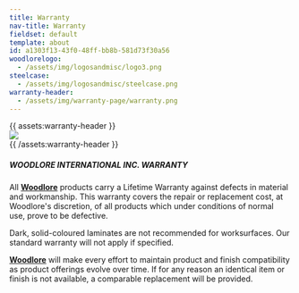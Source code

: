 ```yaml
---
title: Warranty
nav-title: Warranty
fieldset: default
template: about
id: a1303f13-43f0-48ff-bb8b-581d73f30a56
woodlorelogo:
  - /assets/img/logosandmisc/logo3.png
steelcase:
  - /assets/img/logosandmisc/steelcase.png
warranty-header:
  - /assets/img/warranty-page/warranty.png
---
```

<div class="block">
    <div class="row">
        {{ assets:warranty-header }}
            <div class="col">
                <img src="{{ glide:url q="75" fm="jpg" }}" class="large-image">
            </div>
        {{ /assets:warranty-header }}
    </div>
</div>
<div class="block">
    <h5 class="orange bold">WOODLORE INTERNATIONAL INC. WARRANTY</h5>
    <p>All <a href="/about/about-us"><strong class="dgreen">Woodlore</strong></a> products carry a Lifetime Warranty against defects in material and workmanship. This warranty covers the repair or replacement cost, at Woodlore's discretion, of all products which under conditions of normal use, prove to be defective.</p>
    <p>Dark, solid-coloured laminates are not recommended for worksurfaces. Our standard warranty will not apply if specified.</p>
    <p><a href="/about/about-us"><strong class="dgreen">Woodlore</strong></a> will make every effort to maintain product and finish compatibility as product offerings evolve over time. If for any reason an identical item or finish is not available, a comparable replacement will be provided.</p>
</div>
